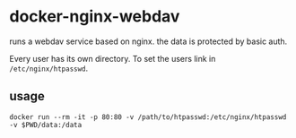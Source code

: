 # docker-nginx-webdav

runs a webdav service based on nginx. the data is protected by basic auth. 

Every user has its own directory. To set the users link in `/etc/nginx/htpasswd`.

## usage

```
docker run --rm -it -p 80:80 -v /path/to/htpasswd:/etc/nginx/htpasswd -v $PWD/data:/data
```
